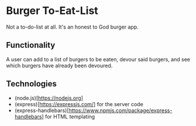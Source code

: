 # Burger To-Eat-List
Not a to-do-list at all. It's an honest to God burger app.

## Functionality
A user can add to a list of burgers to be eaten, devour said burgers, and see which burgers have already been devoured.

## Technologies
* (node.js)[https://nodejs.org] 
* (express)[https://expressjs.com/] for the server code
* (express-handlebars)[https://www.npmjs.com/package/express-handlebars] for HTML templating


